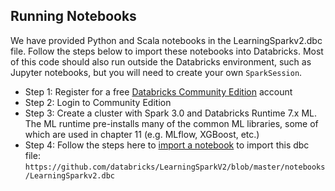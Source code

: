 ## Running Notebooks

We have provided Python and Scala notebooks in the LearningSparkv2.dbc file. Follow the steps below to import these notebooks into Databricks. Most of this code should also run outside the Databricks environment, such as Jupyter notebooks, but you will need to create your own `SparkSession`. 

* Step 1: Register for a free [Databricks Community Edition](https://www.databricks.com/try-databricks) account
* Step 2: Login to Community Edition
* Step 3: Create a cluster with Spark 3.0 and Databricks Runtime 7.x ML. The ML runtime pre-installs many of the common ML libraries, some of which are used in chapter 11 (e.g. MLflow, XGBoost, etc.)
* Step 4: Follow the steps here to [import a notebook](https://docs.databricks.com/notebooks/notebooks-manage.html#import-a-notebook) to import this dbc file: `https://github.com/databricks/LearningSparkV2/blob/master/notebooks/LearningSparkv2.dbc`
